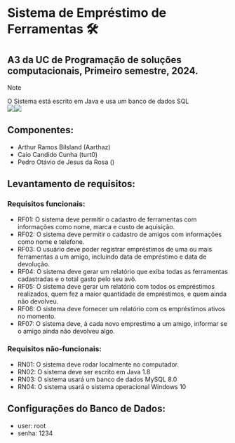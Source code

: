# Sistema de Empréstimo de Ferramentas 🛠️
## A3 da UC de Programação de soluções computacionais, Primeiro semestre, 2024.
> [!NOTE]
> O Sistema está escrito em Java e usa um banco de dados SQL  
![](https://aety.io/wp-content/uploads/2016/11/java-logo-vector.png)![](https://freevectorlogo.net/wp-content/uploads/2012/03/mysql-vector1.jpg)
## Componentes:
- Arthur Ramos Bilsland (Aarthaz)
- Caio Candido Cunha (turt0)
- Pedro Otávio de Jesus da Rosa ()

## Levantamento de requisitos:  
### Requisitos funcionais:  
- RF01: O sistema deve permitir o cadastro de ferramentas com informações como nome, marca e custo de aquisição.  
- RF02: O sistema deve permitir o cadastro de amigos com informações como nome e telefone.  
- RF03: O usuário deve poder registrar empréstimos de uma ou mais ferramentas a um amigo, incluindo data de empréstimo e data de devolução.  
- RF04: O sistema deve gerar um relatório que exiba todas as ferramentas cadastradas e o total gasto pelo seu avô.  
- RF05: O sistema deve gerar um relatório com todos os empréstimos realizados, quem fez a maior quantidade de empréstimos, e quem ainda não devolveu. 
- RF06: O sistema deve fornecer um relatório com os empréstimos ativos no momento.  
- RF07: O sistema deve, à cada novo emprestimo a um amigo, informar se o amigo ainda não devolveu algo.  

### Requisitos não-funcionais:  
- RN01: O sistema deve rodar localmente no computador.  
- RN02: O sistema deve ser escrito em Java 1.8
- RN03: O sistema usará um banco de dados MySQL 8.0
- RN04: O sistema usará o sistema operacional Windows 10

## Configurações do Banco de Dados:  
- user: root  
- senha: 1234  
